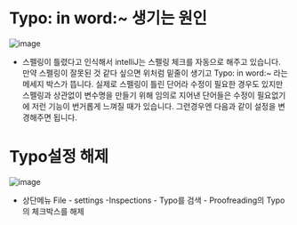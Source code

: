 # Typo: in word:~ 생기는 원인
![image](https://user-images.githubusercontent.com/79133602/132830821-8ebe280b-f81a-4aa6-9b73-50d0218489d1.png)
* 스펠링이 틀렸다고 인식해서
intelliJ는 스펠링 체크를 자동으로 해주고 있습니다. 만약 스펠링이 잘못된 것 같다 싶으면 위처럼 밑줄이 생기고 Typo: in word:~ 라는 메세지 박스가 뜹니다.
실제로 스펠링이 틀린 단어라 수정이 필요한 경우도 있지만 스펠링과 상관없이 변수명을 만들기 위해 임의로 지어낸 단어들은 수정이 필요없기에 저런 기능이 번거롭게 느껴질 때가 있습니다. 
그런경우엔  다음과 같이 설정을 변경해주면 됩니다. 

# Typo설정 해제
![image](https://user-images.githubusercontent.com/79133602/132833041-77bc88e5-9b8e-4d8b-81e1-14f3a173e1b8.png)

* 상단메뉴 File - settings -Inspections - Typo를 검색 - Proofreading의 Typo의 체크박스를 해제